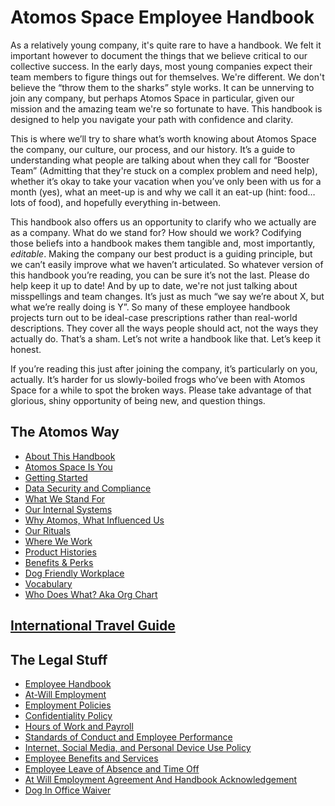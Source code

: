 # Atomos Space Employee Handbook

As a relatively young company, it's quite rare to have a handbook. We felt it important however to document the things that we believe critical to our collective success. In the early days, most young companies expect their team members to figure things out for themselves. We're different. We don't believe the “throw them to the sharks” style works. It can be unnerving to join any company, but perhaps Atomos Space in particular, given our mission and the amazing team we're so fortunate to have. This handbook is designed to help you navigate your path with confidence and clarity.

This is where we’ll try to share what’s worth knowing about Atomos Space the company, our culture, our process, and our history. It’s a guide to understanding what people are talking about when they call for “Booster Team” (Admitting that they're stuck on a complex problem and need help), whether it’s okay to take your vacation when you’ve only been with us for a month (yes), what an meet-up is and why we call it an eat-up (hint: food… lots of food), and hopefully everything in-between.

This handbook also offers us an opportunity to clarify who we actually are as a company. What do we stand for? How should we work? Codifying those beliefs into a handbook makes them tangible and, most importantly, *editable*. Making the company our best product is a guiding principle, but we can’t easily improve what we haven’t articulated. So whatever version of this handbook you’re reading, you can be sure it’s not the last. Please do help keep it up to date! And by up to date, we're not just talking about misspellings and team changes. It’s just as much “we say we’re about X, but what we’re really doing is Y”. So many of these employee handbook projects turn out to be ideal-case prescriptions rather than real-world descriptions. They cover all the ways people should act, not the ways they actually do. That’s a sham. Let’s not write a handbook like that. Let’s keep it honest.

If you’re reading this just after joining the company, it’s particularly on you, actually. It’s harder for us slowly-boiled frogs who’ve been with Atomos Space for a while to spot the broken ways. Please take advantage of that glorious, shiny opportunity of being new, and question things.

## The Atomos Way
* [About This Handbook](https://github.com/atomosspace/handbook/blob/master/The%20Atomos%20Way/1-about-this-handbook.md)
* [Atomos Space Is You](https://github.com/atomosspace/handbook/blob/master/The%20Atomos%20Way/2-atomos-space-is-you.md)
* [Getting Started](https://github.com/atomosspace/handbook/blob/master/The%20Atomos%20Way/3-getting-started.md)
* [Data Security and Compliance](https://github.com/atomosspace/handbook/blob/master/The%20Atomos%20Way/4-atomos-data-security-and-compliance.md)
* [What We Stand For](https://github.com/atomosspace/handbook/blob/master/The%20Atomos%20Way/5-what-we-stand-for.md)
* [Our Internal Systems](https://github.com/atomosspace/handbook/blob/master/The%20Atomos%20Way/6-our-internal-systems.md)
* [Why Atomos, What Influenced Us](https://github.com/atomosspace/handbook/blob/master/The%20Atomos%20Way/7-why-atomos-what-influenced-us.md)
* [Our Rituals](https://github.com/atomosspace/handbook/blob/master/The%20Atomos%20Way/8-our-rituals.md)
* [Where We Work](https://github.com/atomosspace/handbook/blob/master/The%20Atomos%20Way/9-where-we-work.md)
* [Product Histories](https://github.com/atomosspace/handbook/blob/master/The%20Atomos%20Way/10-product-histories.md)
* [Benefits & Perks](https://github.com/atomosspace/handbook/blob/master/The%20Atomos%20Way/11-benefits-and-perks.md)
* [Dog Friendly Workplace](https://github.com/atomosspace/handbook/blob/master/The%20Atomos%20Way/12-dog-friendly-workplace.md)
* [Vocabulary](https://github.com/atomosspace/handbook/blob/master/The%20Atomos%20Way/13-vocabulary.md)
* [Who Does What? Aka Org Chart](https://github.com/atomosspace/handbook/blob/master/The%20Atomos%20Way/14-orgchart.md)

## [International Travel Guide](https://github.com/atomosspace/handbook/blob/master/international-travel-guide.md)

## The Legal Stuff
* [Employee Handbook](https://github.com/atomosspace/handbook/blob/master/Legal%20Stuff/1-employee-handbook.md)
* [At-Will Employment](https://github.com/atomosspace/handbook/blob/master/Legal%20Stuff/2-at-will-employment.md)
* [Employment Policies](https://github.com/atomosspace/handbook/blob/master/Legal%20Stuff/3-employment-policies.md)
* [Confidentiality Policy](https://github.com/atomosspace/handbook/blob/master/Legal%20Stuff/4-confidentiality-policy.md)
* [Hours of Work and Payroll](https://github.com/atomosspace/handbook/blob/master/Legal%20Stuff/5-hours-of-work-and-payroll.md)
* [Standards of Conduct and Employee Performance](https://github.com/atomosspace/handbook/blob/master/Legal%20Stuff/6-standards-of-conduct-and-employee-performance.md)
* [Internet, Social Media, and Personal Device Use Policy](https://github.com/atomosspace/handbook/blob/master/Legal%20Stuff/7-internet-social-media-and-personal-device-use-policy.md)
* [Employee Benefits and Services](https://github.com/atomosspace/handbook/blob/master/Legal%20Stuff/8-employee-benefits-and-services.md)
* [Employee Leave of Absence and Time Off](https://github.com/atomosspace/handbook/blob/master/Legal%20Stuff/9-employee-leaves-of-absense-and-time-off)
* [At Will Employment Agreement And Handbook Acknowledgement](https://github.com/atomosspace/handbook/blob/master/Legal%20Stuff/at-will-employment-agreement.md)
* [Dog In Office Waiver](https://github.com/joeminock/Atomos_Space_Handbook/blob/master/Legal%20Stuff/waiver-dogs.md)

